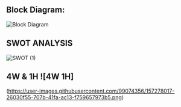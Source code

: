 ## Block Diagram:

![Block Diagram](https://user-images.githubusercontent.com/99074356/157281091-51eea79a-b0a2-4b58-9557-a0283e672d0b.png)

## SWOT ANALYSIS

![SWOT (1)](https://user-images.githubusercontent.com/99074356/157277682-7f0e49b7-da04-433b-998f-f564582f32d0.png)

## 4W & 1H ![4W 1H]

(https://user-images.githubusercontent.com/99074356/157278017-26030f55-707b-41fa-ac13-f759657973b5.png)

